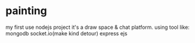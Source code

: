 # painting

my first use nodejs project
it's a draw space & chat platform.
using tool like:
mongodb
socket.io(make kind detour) 
express
ejs
